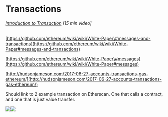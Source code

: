 # Transactions

###### [Introduction to Transaction](http://decypher.tv/series/ethereum-development/video/4) \[15 min video\]

[https://github.com/ethereum/wiki/wiki/White-Paper\#messages-and-transactions](https://github.com/ethereum/wiki/wiki/White-Paper#messages-and-transactions)

[https://github.com/ethereum/wiki/wiki/White-Paper\#messages](https://github.com/ethereum/wiki/wiki/White-Paper#messages)

[http://hudsonjameson.com/2017-06-27-accounts-transactions-gas-ethereum/](http://hudsonjameson.com/2017-06-27-accounts-transactions-gas-ethereum/)

Should link to 2 example transaction on Etherscan. One that calls a contract, and one that is just value transfer. 

![](https://ethereumbuilders.gitbooks.io/guide/content/en/vitalik-diagrams/apply_block_diagram.png)![](https://ethereumbuilders.gitbooks.io/guide/content/en/vitalik-diagrams/apply_tx_diagram.png)

